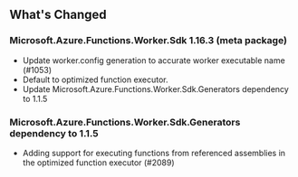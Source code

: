## What's Changed

<!-- Please add your release notes in the following format:
- My change description (#PR/#issue)
-->
### Microsoft.Azure.Functions.Worker.Sdk 1.16.3 (meta package)

- Update worker.config generation to accurate worker executable name (#1053)
- Default to optimized function executor.
- Update Microsoft.Azure.Functions.Worker.Sdk.Generators dependency to 1.1.5

### Microsoft.Azure.Functions.Worker.Sdk.Generators dependency to 1.1.5

- Adding support for executing functions from referenced assemblies in the optimized function executor (#2089)
